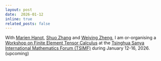 ```yaml
---
layout: post
date:  2026-01-12
inline: true
related_posts: false
---
```


With [Marien Hanot](https://marienhanot.fr), [Shuo Zhang](https://zhangshuo-lsec.github.io) and [Weiying Zheng](https://lsec.cc.ac.cn/~zwy/), I am or-organising a [Workshop on Finite Element Tensor Calculus](https://www.tsimf.cn/meeting/detail?id=417) at the [Tsinghua Sanya International Mathematics Forum (TSIMF)](https://www.tsimf.cn/page/about_tsimf) during January 12-16, 2026. (upcoming)
